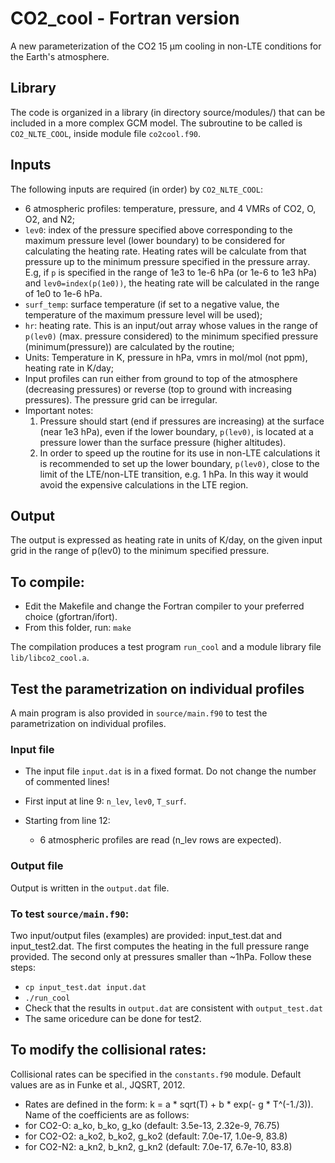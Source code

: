 # CO2_cool - Fortran version
A new parameterization of the CO2 15 µm cooling in non-LTE conditions for the Earth's atmosphere.

## Library 

The code is organized in a library (in directory source/modules/) that can be included in a more complex GCM model. 
The subroutine to be called is `CO2_NLTE_COOL`, inside module file `co2cool.f90`. 

## Inputs

The following inputs are required (in order) by `CO2_NLTE_COOL`:
- 6 atmospheric profiles: temperature, pressure, and 4 VMRs of CO2, O, O2, and N2; 
- `lev0`: index of the pressure specified above corresponding to the maximum pressure level (lower boundary) to be considered for calculating the heating rate. Heating rates will be calculate from that pressure up to the minimum pressure specified in the pressure array. E.g, if `p` is specified in the range of 1e3 to 1e-6 hPa (or 1e-6 to 1e3 hPa) and `lev0=index(p(1e0))`, the heating rate will be calculated in the range of 1e0 to 1e-6 hPa.
- `surf_temp`: surface temperature (if set to a negative value, the temperature of the maximum pressure level will be used);
- `hr`: heating rate. This is an input/out array whose values in the range of `p(lev0)` (max. pressure considered) to the minimum specified pressure (minimum(pressure)) are calculated by the routine; 
- Units: Temperature in K, pressure in hPa, vmrs in mol/mol (not ppm), heating rate in K/day;
- Input profiles can run either from ground to top of the atmosphere (decreasing pressures) or reverse (top to ground with increasing pressures). The pressure grid can be irregular. 
- Important notes:
  1) Pressure should start (end if pressures are increasing) at the surface (near 1e3 hPa), even if the lower boundary, `p(lev0)`, is located at a pressure lower than the surface pressure (higher altitudes).
  2) In order to speed up the routine for its use in non-LTE calculations it is recommended to set up the lower boundary, `p(lev0)`, close to the limit of the LTE/non-LTE transition, e.g. 1 hPa. In this way it would avoid the expensive calculations in the LTE region.

## Output

The output is expressed as heating rate in units of K/day, on the given input grid in the range of p(lev0) to the minimum specified pressure.

## To compile:
- Edit the Makefile and change the Fortran compiler to your preferred choice (gfortran/ifort).
- From this folder, run: `make`

The compilation produces a test program `run_cool` and a module library file `lib/libco2_cool.a`.

## Test the parametrization on individual profiles
A main program is also provided in `source/main.f90` to test the parametrization on individual profiles. 
### Input file
- The input file `input.dat` is in a fixed format. Do not change the number of commented lines!

- First input at line 9: `n_lev`, `lev0`, `T_surf`.

- Starting from line 12:
    - 6 atmospheric profiles are read (n_lev rows are expected). 

### Output file
Output is written in the `output.dat` file.

### To test `source/main.f90`:
Two input/output files (examples) are provided: input_test.dat and input_test2.dat. The first computes the heating in the full pressure range provided. The second only at pressures smaller than ~1hPa. Follow these steps: 
- `cp input_test.dat input.dat`
- `./run_cool`
- Check that the results in `output.dat` are consistent with `output_test.dat`
- The same oricedure can be done for test2.

## To modify the collisional rates:
Collisional rates can be specified in the `constants.f90` module. Default values are as in Funke et al., JQSRT, 2012.
- Rates are defined in the form: k = a * sqrt(T) + b * exp(- g * T^(-1./3)). Name of the coefficients are as follows: 
- for CO2-O: a_ko, b_ko, g_ko  (default: 3.5e-13, 2.32e-9, 76.75)
- for CO2-O2: a_ko2, b_ko2, g_ko2  (default: 7.0e-17, 1.0e-9, 83.8)
- for CO2-N2: a_kn2, b_kn2, g_kn2  (default: 7.0e-17, 6.7e-10, 83.8)
